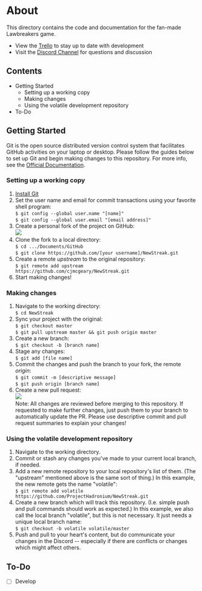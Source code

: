 # About
This directory contains the code and documentation for the fan-made Lawbreakers game.
- View the [Trello](https://trello.com/b/9YLzWwyQ) to stay up to date with development
- Visit the [Discord Channel](https://discord.gg/pVzUfu) for questions and discussion

## Contents
- Getting Started
   - Setting up a working copy
   - Making changes
   - Using the volatile development repository
- To-Do

## Getting Started
Git is the open source distributed version control system that facilitates GitHub activities on your laptop or desktop. Please follow the guides below to set up Git and begin making changes to this repository. For more info, see the [Official Documentation](https://git-scm.com/doc).

### Setting up a working copy
   1. [Install Git](https://git-scm.com/book/en/v2/Getting-Started-Installing-Git)
   2. Set the user name and email for commit transactions using your favorite shell program:  
      `$ git config --global user.name "[name]"`  
      `$ git config --global user.email "[email address]"`
   3. Create a personal fork of the project on GitHub:  
      <img src="https://i.imgur.com/nBIoqI2.png"><br>
   4. Clone the fork to a local directory:  
      `$ cd .../Documents/GitHub`  
      `$ git clone https://github.com/[your username]/NewStreak.git`
   5. Create a remote *upstream* to the original repository:  
      `$ git remote add upstream https://github.com/cjmcgeary/NewStreak.git`
   6. Start making changes!

### Making changes
   1. Navigate to the working directory:  
      `$ cd NewStreak`
   2. Sync your project with the original:  
      `$ git checkout master`  
      `$ git pull upstream master && git push origin master`
   3. Create a new branch:  
      `$ git checkout -b [branch name]`
   4. Stage any changes:  
      `$ git add [file name]`
   5. Commit the changes and push the branch to your fork, the remote *origin*:  
      `$ git commit -m [descriptive message]`  
      `$ git push origin [branch name]`
   6. Create a new pull request:  
      <img src="https://i.imgur.com/lR8L0uv.png"><br>
      Note: All changes are reviewed before merging to this repository. If requested to make further changes, just push them to your branch to automatically update the PR. Please use descriptive commit and pull request summaries to explain your changes!

### Using the volatile development repository
   1. Navigate to the working directory.
   2. Commit or stash any changes you've made to your current local branch, if needed.
   2. Add a new remote repository to your local repository's list of them.  (The "upstream" mentioned above is the same sort of thing.)  In this example, the new remote gets the name "volatile":  
      `$ git remote add volatile https://github.com/ProjectHadronium/NewStreak.git`
   3. Create a new branch which will track this repository.  (I.e. simple push and pull commands should work as expected.)  In this example, we also call the local branch "volatile", but this is not necessary.  It just needs a unique local branch name:  
      `$ git checkout -b volatile volatile/master`
   4. Push and pull to your heart's content, but do communicate your changes in the Discord -- especially if there are conflicts or changes which might affect others.

## To-Do
- [ ] Develop
